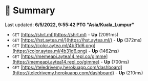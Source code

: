 # 📖 Summary
Last updated: **6/5/2022, 9:55:42 PTG "Asia/Kuala_Lumpur"**

- `GET` [https://shrt.ml](https://shrt.ml) - **Up** (2091ms)
- `GET` [https://hst.aytea.ml/](https://hst.aytea.ml/) - **Up** (372ms)
- `GET` [https://color.aytea.ml/4b31d6.png](https://color.aytea.ml/4b31d6.png) - **Up** (1462ms)
- `GET` [https://memeapi.aytea14.repl.co/gimme](https://memeapi.aytea14.repl.co/gimme) - **Up** (700ms)
- `GET` [https://teledrivemy.herokuapp.com/dashboard](https://teledrivemy.herokuapp.com/dashboard) - **Up** (210ms)
